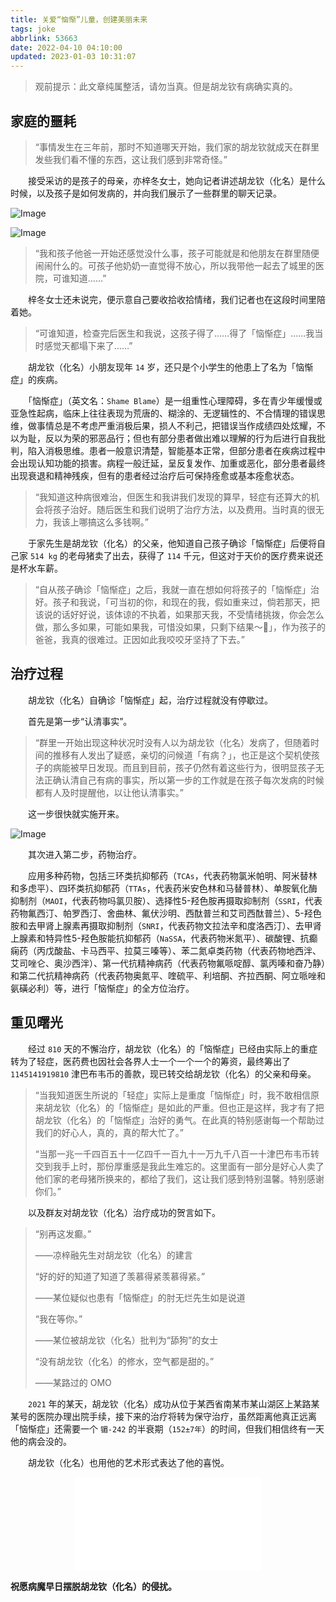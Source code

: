 ```yaml
---
title: 关爱“恼惭”儿童，创建美丽未来
tags: joke
abbrlink: 53663
date: 2022-04-10 04:10:00
updated: 2023-01-03 10:31:07
---
```


> 观前提示：此文章纯属整活，请勿当真。但是胡龙钦有病确实真的。

## 家庭的噩耗

> “事情发生在三年前，那时不知道哪天开始，我们家的胡龙钦就成天在群里发些我们看不懂的东西，这让我们感到非常奇怪。”

　　接受采访的是孩子的母亲，亦梓冬女士，她向记者讲述胡龙钦（化名）是什么时候，以及孩子是如何发病的，并向我们展示了一些群里的聊天记录。

![Image](/Image/2022-04-10/QQ图片20220410154957.jpg)

![Image](/Image/2022-04-10/QQ图片20220410155010.jpg)

> “我和孩子他爸一开始还感觉没什么事，孩子可能就是和他朋友在群里随便闹闹什么的。可孩子他奶奶一直觉得不放心，所以我带他一起去了城里的医院，可谁知道……”

　　梓冬女士还未说完，便示意自己要收拾收拾情绪，我们记者也在这段时间里陪着她。

> “可谁知道，检查完后医生和我说，这孩子得了……得了「恼惭症」……我当时感觉天都塌下来了……”

　　胡龙钦（化名）小朋友现年 `14` 岁，还只是个小学生的他患上了名为「恼惭症」的疾病。

　　「恼惭症」（英文名：`Shame Blame`）是一组重性心理障碍，多在青少年缓慢或亚急性起病，临床上往往表现为荒唐的、糊涂的、无逻辑性的、不合情理的错误思维，做事情总是不考虑严重消极后果，损人不利己，把错误当作成绩四处炫耀，不以为耻，反以为荣的邪恶品行；但也有部分患者做出难以理解的行为后进行自我批判，陷入消极思维。患者一般意识清楚，智能基本正常，但部分患者在疾病过程中会出现认知功能的损害。病程一般迁延，呈反复发作、加重或恶化，部分患者最终出现衰退和精神残疾，但有的患者经过治疗后可保持痊愈或基本痊愈状态。

> “我知道这种病很难治，但医生和我讲我们发现的算早，轻症有还算大的机会将孩子治好。随后医生和我们说明了治疗方法，以及费用。当时真的很无力，我该上哪搞这么多钱啊。”

　　于家先生是胡龙钦（化名）的父亲，他知道自己孩子确诊「恼惭症」后便将自己家 `514 kg` 的老母猪卖了出去，获得了 `114` 千元，但这对于天价的医疗费来说还是杯水车薪。

> “自从孩子确诊「恼惭症」之后，我就一直在想如何将孩子的「恼惭症」治好。孩子和我说，「可当初的你，和现在的我，假如重来过，倘若那天，把该说的话好好说，该体谅的不执着，如果那天我，不受情绪挑拨，你会怎么做，那么多如果，可能如果我，可惜没如果，只剩下结果～🎵️」，作为孩子的爸爸，我真的很难过。正因如此我咬咬牙坚持了下去。”

## 治疗过程

　　胡龙钦（化名）自确诊「恼惭症」起，治疗过程就没有停歇过。

　　首先是第一步“认清事实”。

> “群里一开始出现这种状况时没有人以为胡龙钦（化名）发病了，但随着时间的推移有人发出了疑惑，亲切的问候道「有病？」，也正是这个契机使孩子的病能被早日发现。而且到目前，孩子仍然有着这些行为，很明显孩子无法正确认清自己有病的事实，所以第一步的工作就是在孩子每次发病的时候都有人及时提醒他，以让他认清事实。”

　　这一步很快就实施开来。

![Image](/Image/2022-04-10/无标题.png)

　　其次进入第二步，药物治疗。

　　应用多种药物，包括三环类抗抑郁药（`TCAs`，代表药物氯米帕明、阿米替林和多虑平）、四环类抗抑郁药（`TTAs`，代表药米安色林和马替普林）、单胺氧化酶抑制剂（`MAOI`，代表药物吗氯贝胺）、选择性5-羟色胺再摄取抑制剂（`SSRI`，代表药物氟西汀、帕罗西汀、舍曲林、氟伏沙明、西酞普兰和艾司西酞普兰）、5-羟色胺和去甲肾上腺素再摄取抑制剂（`SNRI`，代表药物文拉法辛和度洛西汀）、去甲肾上腺素和特异性5-羟色胺能抗抑郁药（`NaSSA`，代表药物米氮平）、碳酸锂、抗癫痫药（丙戊酸盐、卡马西平、拉莫三嗪等）、苯二氮卓类药物（代表药物地西泮、艾司唑仑、奥沙西泮）、第一代抗精神病药（代表药物氟哌啶醇、氯丙嗪和奋乃静）和第二代抗精神病药（代表药物奥氮平、喹硫平、利培酮、齐拉西酮、阿立哌唑和氨磺必利）等，进行「恼惭症」的全方位治疗。

## 重见曙光

　　经过 `810` 天的不懈治疗，胡龙钦（化名）的「恼惭症」已经由实际上的重症转为了轻症，医药费也因社会各界人士一个一个一个的筹资，最终筹出了 `1145141919810` 津巴布韦币的善款，现已转交给胡龙钦（化名）的父亲和母亲。

> “当我知道医生所说的「轻症」实际上是重度「恼惭症」时，我不敢相信原来胡龙钦（化名）的「恼惭症」是如此的严重。但也正是这样，我才有了把胡龙钦（化名）的「恼惭症」治好的勇气。在此真的特别感谢每一个帮助过我们的好心人，真的，真的帮大忙了。”
>
> “当那一兆一千四百五十一亿四千一百九十一万九千八百一十津巴布韦币转交到我手上时，那份厚重感是我此生难忘的。这里面有一部分是好心人卖了他们家的老母猪所换来的，都给了我们，这让我们感到特别温馨。特别感谢你们。”

　　以及群友对胡龙钦（化名）治疗成功的贺言如下。

> “别再这发癫。”
>
> ——凉梓融先生对胡龙钦（化名）的建言
>
> “好的好的知道了知道了羡慕得紧羡慕得紧。”
>
> ——某位疑似也患有「恼惭症」的肘无烂先生如是说道
>
> “我在等你。”
>
> ——某位被胡龙钦（化名）批判为“舔狗”的女士
>
> “没有胡龙钦（化名）的修水，空气都是甜的。”
>
> ——某路过的 OMO

　　`2021` 年的某天，胡龙钦（化名）成功从位于某西省南某市某山湖区上某路某某号的医院办理出院手续，接下来的治疗将转为保守治疗，虽然距离他真正远离「恼惭症」还需要一个 `镅-242` 的半衰期（`152±7年`）的时间，但我们相信终有一天他的病会没的。

　　胡龙钦（化名）也用他的艺术形式表达了他的喜悦。

<center>
    <iframe src="//player.bilibili.com/player.html?aid=468024379&bvid=BV1V5411U7zZ&cid=572431481&page=1" scrolling="no" border="0" frameborder="no" framespacing="0" allowfullscreen="true"></iframe>
</center>

**祝愿病魔早日摆脱胡龙钦（化名）的侵扰。**
